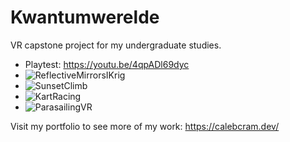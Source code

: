 # Kwantumwerelde
 VR capstone project for my undergraduate studies. 
 - Playtest: https://youtu.be/4qpADl69dyc
 - ![ReflectiveMirrorsIKrig](https://github.com/calebcram/Kwantumwerelde/assets/49875750/7cc62412-a24c-4de3-9710-f987be4ae62c)
 - ![SunsetClimb](https://github.com/calebcram/Kwantumwerelde/assets/49875750/2c9ea271-aae7-422f-8e0b-e954a2cd1fb8)
 - ![KartRacing](https://github.com/calebcram/Kwantumwerelde/assets/49875750/77db6bb0-95f4-4228-adfd-02ea23b59117)
 - ![ParasailingVR](https://github.com/calebcram/Kwantumwerelde/assets/49875750/a105ebf4-95b7-47a2-a449-f38c79d6b9c8)
 
 Visit my portfolio to see more of my work: https://calebcram.dev/
